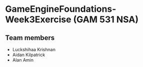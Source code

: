# GameEngineFoundations-Week3Exercise (GAM 531 NSA)

## Team members
- Luckshihaa Krishnan  
- Aidan Kilpatrick  
- Alan Amin
